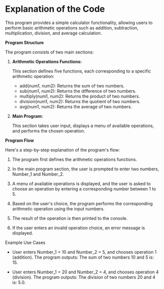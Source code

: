 # Explanation of the Code

This program provides a simple calculator functionality, allowing users to perform basic arithmetic operations such as addition, subtraction, multiplication, division, and average calculation.

**Program Structure**

The program consists of two main sections:

1. **Arithmetic Operations Functions:**

   This section defines five functions, each corresponding to a specific arithmetic operation:
   
    - add(num1, num2): Returns the sum of two numbers.
    - sub(num1, num2): Returns the difference of two numbers.
    - multiply(num1, num2): Returns the product of two numbers.
    - division(num1, num2): Returns the quotient of two numbers.
    - avg(num1, num2): Returns the average of two numbers.
      
3. **Main Program:**

   This section takes user input, displays a menu of available operations, and performs the chosen operation.


**Program Flow**

Here's a step-by-step explanation of the program's flow:

1. The program first defines the arithmetic operations functions.

2. In the main program section, the user is prompted to enter two numbers, Number_1 and Number_2.

3. A menu of available operations is displayed, and the user is asked to choose an operation by entering a corresponding number between 1 to 5.

4. Based on the user's choice, the program performs the corresponding arithmetic operation using the input numbers.

5. The result of the operation is then printed to the console.

6. If the user enters an invalid operation choice, an error message is displayed.

Example Use Cases

- User enters Number_1 = 10 and Number_2 = 5, and chooses operation 1 (addition).
  The program outputs: The sum of two numbers 10 and 5 is: 15.


- User enters Number_1 = 20 and Number_2 = 4, and chooses operation 4 (division).
 The program outputs: The division of two numbers 20 and 4 is: 5.0.

